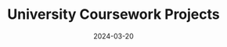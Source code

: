 ---
layout: "terms"
main-section: true
title: University Coursework Projects
tags:
categories:
date: 2024-03-20
lastMod: 2024-03-29
---
